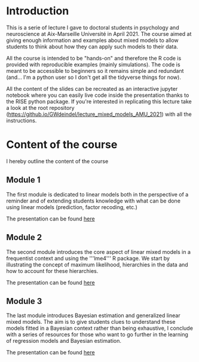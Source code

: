 # Introduction
This is a serie of lecture I gave to doctoral students in psychology and neuroscience at Aix-Marseille Université in April 2021. The course aimed at giving enough information and examples about mixed models to allow students to think about how they can apply such models to their data.

All the course is intended to be "hands-on" and therefore the R code is provided with reproducible examples (mainly simulations). The code is meant to be accessible to beginners so it remains simple and redundant (and... I'm a python user so I don't get all the tidyverse things for now).

All the content of the slides can be recreated as an interactive jupyter notebook where you can easily live code inside the presentation thanks to the RISE python package. If you're interested in replicating this lecture take a look at the root repository (https://github.io/GWdeindel/lecture_mixed_models_AMU_2021) with all the instructions.

# Content of the course
I hereby outline the content of the course

## Module 1
The first module is dedicated to linear models both in the perspective of a reminder and of extending students knowledge with what can be done using linear models (prediction, factor recoding, etc.)

The presentation can be found [here](https://gweindel.github.io/lecture_mixed_models_AMU_2021/Module_1.slides.html)

## Module 2 
The second module introduces the core aspect of linear mixed models in a frequentist context and using the '''lme4''' R package. We start by illustrating the concept of maximum likelihood, hierarchies in the data and how to account for these hierarchies.


The presentation can be found [here](https://gweindel.github.io/lecture_mixed_models_AMU_2021/Module_2.slides.html)

## Module 3
The last module introduces Bayesian estimation and generalized linear mixed models. The aim is to give students clues to understand these models fitted in a Bayesian context rather than being exhaustive, I conclude with a series of resources for those who want to go further in the learning of regression models and Bayesian estimation.

The presentation can be found [here](https://gweindel.github.io/lecture_mixed_models_AMU_2021/Module_3.slides.html)

